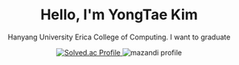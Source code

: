 <div align="center">
  <h1>Hello, I'm YongTae Kim</h1>
  <p>Hanyang University Erica College of Computing. I want to graduate</p>
</div>

<p align="center">
  <a href="https://solved.ac/dydxo5792/">
    <img src="http://mazassumnida.wtf/api/v2/generate_badge?boj=dydxo5792" alt="Solved.ac Profile">
  </a>
  <img src="http://mazandi.herokuapp.com/api?handle=dydxo5792&theme=dark" alt="mazandi profile">
</p>


<!--
<div>
  <h2>Skills</h2>
  <h4>Platforms & Languages</h4>

  <h4>Tools</h4>

  <h2>Contacts</h2>
</div>


**leo891204/leo891204** is a ✨ _special_ ✨ repository because its `README.md` (this file) appears on your GitHub profile.
git
Here are some ideas to get you started:

- 🔭 I’m currently working on ...
- 🌱 I’m currently learning ...
- 👯 I’m looking to collaborate on ...
- 🤔 I’m looking for help with ...
- 💬 Ask me about ...
- 📫 How to reach me: ...
- 😄 Pronouns: ...
- ⚡ Fun fact: ...
-->
